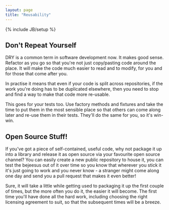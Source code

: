 ```yaml
---
layout: page
title: "Reusability"
---
```

{% include JB/setup %}

Don't Repeat Yourself
---------------------

DRY is a common term in software development now.  It makes good sense.  Refactor as you go so that you're not just copy/pasting code around the place.  It will make the code much easier to read and to modify, for you and for those that come after you.

In practise it means that even if your code is split across repositories, if the work you're doing has to be duplicated elsewhere, then you need to stop and find a way to make that code more re-usable.

This goes for your tests too.  Use factory methods and fixtures and take the time to put them in the most sensible place so that others can come along later and re-use them in their tests.  They'll do the same for you, so it's win-win.


Open Source Stuff!
----------------

If you've got a piece of self-contained, useful code, why not package it up into a library and release it as open source via your favourite open source channel?  You can easily create a new public repository to house it, you can test the bejeesus out of it over time so you know that wherever you stick it it's just going to work and you never know - a stranger might come along one day and send you a pull request that makes it even better!

Sure, it will take a little while getting used to packaging it up the first couple of times, but the more often you do it, the easier it will become.  The first time you'll have done all the hard work, including choosing the right licensing agreement to suit, so that the subsequent times will be a breeze.

